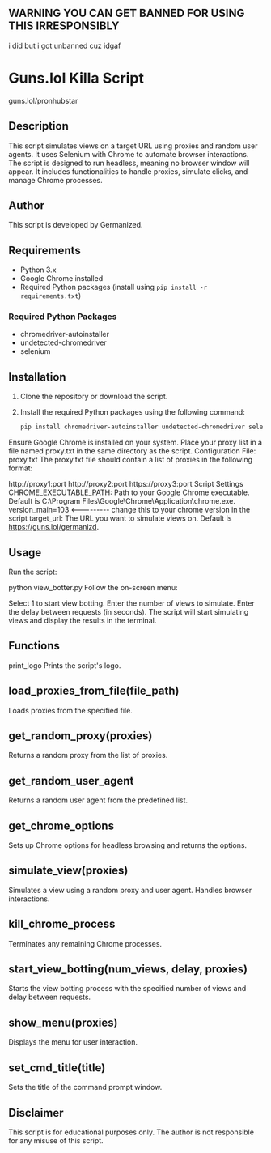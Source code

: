 ## WARNING YOU CAN GET BANNED FOR USING THIS IRRESPONSIBLY
i did but i got unbanned cuz idgaf

# Guns.lol Killa Script
guns.lol/pronhubstar
## Description

This script simulates views on a target URL using proxies and random user agents. It uses Selenium with Chrome to automate browser interactions. The script is designed to run headless, meaning no browser window will appear. It includes functionalities to handle proxies, simulate clicks, and manage Chrome processes.

## Author

This script is developed by Germanized.

## Requirements

- Python 3.x
- Google Chrome installed
- Required Python packages (install using `pip install -r requirements.txt`)

### Required Python Packages

- chromedriver-autoinstaller
- undetected-chromedriver
- selenium

## Installation

1. Clone the repository or download the script.
2. Install the required Python packages using the following command:

   ```bash
   pip install chromedriver-autoinstaller undetected-chromedriver selenium
Ensure Google Chrome is installed on your system.
Place your proxy list in a file named proxy.txt in the same directory as the script.
Configuration
File: proxy.txt
The proxy.txt file should contain a list of proxies in the following format:


http://proxy1:port
http://proxy2:port
https://proxy3:port
Script Settings
CHROME_EXECUTABLE_PATH: Path to your Google Chrome executable. Default is C:\Program Files\Google\Chrome\Application\chrome.exe.
version_main=103 <--------- change this to your chrome version in the script
target_url: The URL you want to simulate views on. Default is https://guns.lol/germanizd.

## Usage
Run the script:


python view_botter.py
Follow the on-screen menu:

Select 1 to start view botting.
Enter the number of views to simulate.
Enter the delay between requests (in seconds).
The script will start simulating views and display the results in the terminal.

## Functions
print_logo
Prints the script's logo.

## load_proxies_from_file(file_path)
Loads proxies from the specified file.

## get_random_proxy(proxies)
Returns a random proxy from the list of proxies.

## get_random_user_agent
Returns a random user agent from the predefined list.

## get_chrome_options
Sets up Chrome options for headless browsing and returns the options.

## simulate_view(proxies)
Simulates a view using a random proxy and user agent. Handles browser interactions.

## kill_chrome_process
Terminates any remaining Chrome processes.

## start_view_botting(num_views, delay, proxies)
Starts the view botting process with the specified number of views and delay between requests.

## show_menu(proxies)
Displays the menu for user interaction.

## set_cmd_title(title)
Sets the title of the command prompt window.

## Disclaimer
This script is for educational purposes only. The author is not responsible for any misuse of this script.
